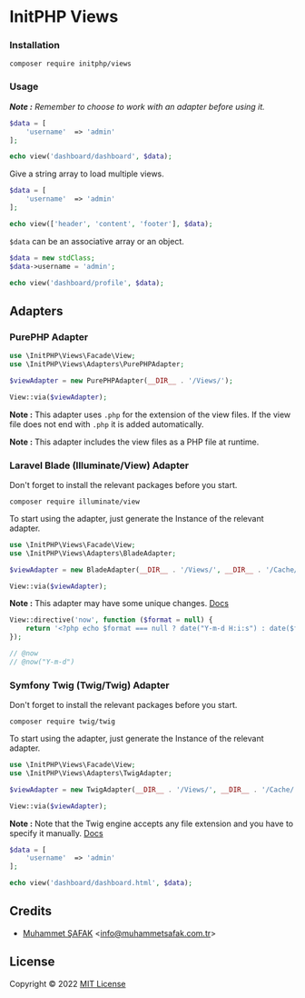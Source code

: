 # InitPHP Views


### Installation

```
composer require initphp/views
```

### Usage

_**Note :** Remember to choose to work with an adapter before using it._

```php
$data = [
    'username'  => 'admin'
];

echo view('dashboard/dashboard', $data);
```

Give a string array to load multiple views.

```php
$data = [
    'username'  => 'admin'
];

echo view(['header', 'content', 'footer'], $data);
```

`$data` can be an associative array or an object.

```php
$data = new stdClass;
$data->username = 'admin';

echo view('dashboard/profile', $data);
```

## Adapters

### PurePHP Adapter

```php
use \InitPHP\Views\Facade\View;
use \InitPHP\Views\Adapters\PurePHPAdapter;

$viewAdapter = new PurePHPAdapter(__DIR__ . '/Views/');

View::via($viewAdapter);
```

__Note :__ This adapter uses `.php` for the extension of the view files. If the view file does not end with `.php` it is added automatically.

__Note :__ This adapter includes the view files as a PHP file at runtime.

### Laravel Blade (Illuminate/View) Adapter

Don't forget to install the relevant packages before you start.

```
composer require illuminate/view
```

To start using the adapter, just generate the Instance of the relevant adapter.

```php
use \InitPHP\Views\Facade\View;
use \InitPHP\Views\Adapters\BladeAdapter;

$viewAdapter = new BladeAdapter(__DIR__ . '/Views/', __DIR__ . '/Cache/');

View::via($viewAdapter);
```

__Note :__ This adapter may have some unique changes. [Docs](https://laravel.com/docs/9.x/blade)

```php
View::directive('now', function ($format = null) {
    return '<?php echo $format === null ? date("Y-m-d H:i:s") : date($format); ?>';
});

// @now
// @now("Y-m-d")
```

### Symfony Twig (Twig/Twig) Adapter

Don't forget to install the relevant packages before you start.

```
composer require twig/twig
```

To start using the adapter, just generate the Instance of the relevant adapter.

```php
use \InitPHP\Views\Facade\View;
use \InitPHP\Views\Adapters\TwigAdapter;

$viewAdapter = new TwigAdapter(__DIR__ . '/Views/', __DIR__ . '/Cache/');

View::via($viewAdapter);
```

__Note :__ Note that the Twig engine accepts any file extension and you have to specify it manually. [Docs](https://twig.symfony.com/doc/3.x/templates.html)

```php
$data = [
    'username'  => 'admin'
];

echo view('dashboard/dashboard.html', $data);
```

## Credits

- [Muhammet ŞAFAK](https://www.muhammetsafak.com.tr) <<info@muhammetsafak.com.tr>>

## License

Copyright &copy; 2022 [MIT License](./LICENSE)
